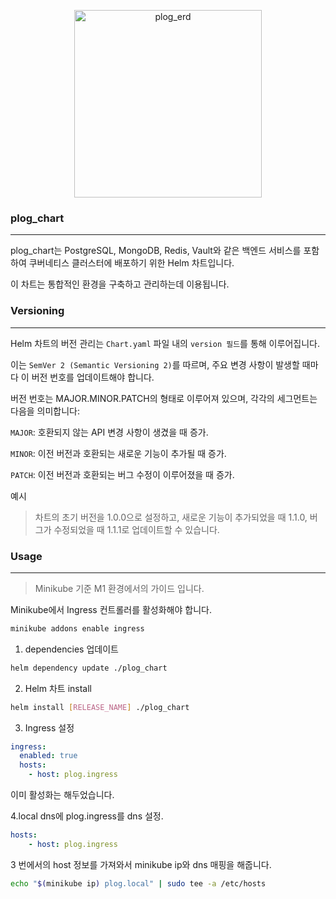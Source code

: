 <p align="center">
  <img width="300" alt="plog_erd" src="https://github.com/christopher3810/plog_repo/assets/61622657/b2cb40fe-57ea-40f3-98b2-5138004e07a1">
</p>

### plog_chart

---

plog_chart는 PostgreSQL, MongoDB, Redis, Vault와 같은 백엔드 서비스를 포함하여 쿠버네티스 클러스터에 배포하기 위한 Helm 차트입니다. 

이 차트는 통합적인 환경을 구축하고 관리하는데 이용됩니다.

### Versioning

---

Helm 차트의 버전 관리는 `Chart.yaml` 파일 내의 `version 필드`를 통해 이루어집니다. 

이는 `SemVer 2 (Semantic Versioning 2)`를 따르며, 주요 변경 사항이 발생할 때마다 이 버전 번호를 업데이트해야 합니다.

버전 번호는 MAJOR.MINOR.PATCH의 형태로 이루어져 있으며, 각각의 세그먼트는 다음을 의미합니다:

`MAJOR`: 호환되지 않는 API 변경 사항이 생겼을 때 증가.

`MINOR`: 이전 버전과 호환되는 새로운 기능이 추가될 때 증가.

`PATCH`: 이전 버전과 호환되는 버그 수정이 이루어졌을 때 증가.

예시

>차트의 초기 버전을 1.0.0으로 설정하고, 새로운 기능이 추가되었을 때 1.1.0, 버그가 수정되었을 때 1.1.1로 업데이트할 수 있습니다.

### Usage

---

>Minikube 기준 M1 환경에서의 가이드 입니다.

Minikube에서 Ingress 컨트롤러를 활성화해야 합니다. 

```bash
minikube addons enable ingress
```

1. dependencies 업데이트

```bash
helm dependency update ./plog_chart
```

2. Helm 차트 install

```bash
helm install [RELEASE_NAME] ./plog_chart
```

3. Ingress 설정

```yaml
ingress:
  enabled: true
  hosts:
    - host: plog.ingress
```
이미 활성화는 해두었습니다.

4.local dns에 plog.ingress를 dns 설정.

```yaml
hosts:
    - host: plog.ingress
```
3 번에서의 host 정보를 가져와서 minikube ip와 dns 매핑을 해줍니다.

```bash
echo "$(minikube ip) plog.local" | sudo tee -a /etc/hosts
```
